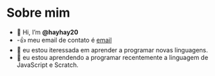 # Sobre mim
- 👋 Hi, I’m **@hayhay20**
- -:+1: meu email de contato é  [email](haylla.massaneiro@escola.pr.gov.br)
- 👀 eu estou iteressada em aprender a programar novas linguagens.
- 🌱 eu estou aprendendo a programar recentemente a linguagem de JavaScript e Scratch.
